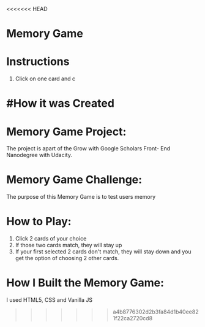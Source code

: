 <<<<<<< HEAD
# Memory Game

# Instructions
1. Click on one card and c






#How it was Created
=======
# Memory Game Project: 
The project is apart of the Grow with Google Scholars Front- End Nanodegree with Udacity. 

# Memory Game Challenge: 
The purpose of this Memory Game is to test users memory

# How to Play: 
1. Click 2 cards of your choice
2. If those two cards match, they will stay up
3. If your first selected 2 cards don't match, they will stay down and you get the option of choosing 2 other cards. 

# How I Built the Memory Game:

I used HTML5, CSS and Vanilla JS
>>>>>>> a4b8776302d2b3fa84d1b40ee821f22ca2720cd8
